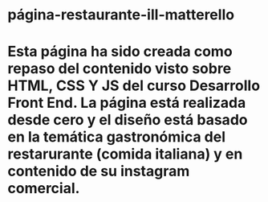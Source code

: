 # página-restaurante-ill-matterello

# Esta página ha sido creada como repaso del contenido visto sobre HTML, CSS Y JS del curso Desarrollo Front End. La página está realizada desde cero y el diseño está basado en la temática gastronómica del restarurante (comida italiana) y en contenido de su instagram comercial. 




